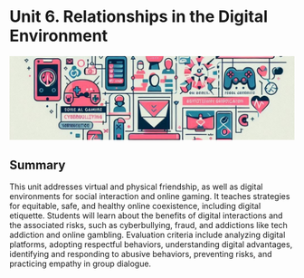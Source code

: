 # Unit 6. Relationships in the Digital Environment

<img class="header" src="../images/ud6_ict1.jpeg"/>

## Summary

This unit addresses virtual and physical friendship, as well as digital environments for social interaction and online gaming. It teaches strategies for equitable, safe, and healthy online coexistence, including digital etiquette. Students will learn about the benefits of digital interactions and the associated risks, such as cyberbullying, fraud, and addictions like tech addiction and online gambling. Evaluation criteria include analyzing digital platforms, adopting respectful behaviors, understanding digital advantages, identifying and responding to abusive behaviors, preventing risks, and practicing empathy in group dialogue.